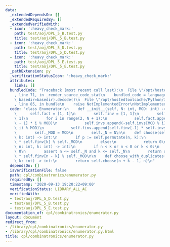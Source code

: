 ```yaml
---
data:
  _extendedDependsOn: []
  _extendedRequiredBy: []
  _extendedVerifiedWith:
  - icon: ':heavy_check_mark:'
    path: test/aoj/DPL_5_B.test.py
    title: test/aoj/DPL_5_B.test.py
  - icon: ':heavy_check_mark:'
    path: test/aoj/DPL_5_D.test.py
    title: test/aoj/DPL_5_D.test.py
  - icon: ':heavy_check_mark:'
    path: test/aoj/DPL_5_E.test.py
    title: test/aoj/DPL_5_E.test.py
  _pathExtension: py
  _verificationStatusIcon: ':heavy_check_mark:'
  attributes:
    links: []
  bundledCode: "Traceback (most recent call last):\n  File \"/opt/hostedtoolcache/Python/3.9.0/x64/lib/python3.9/site-packages/onlinejudge_verify/documentation/build.py\"\
    , line 71, in _render_source_code_stat\n    bundled_code = language.bundle(stat.path,\
    \ basedir=basedir).decode()\n  File \"/opt/hostedtoolcache/Python/3.9.0/x64/lib/python3.9/site-packages/onlinejudge_verify/languages/python.py\"\
    , line 85, in bundle\n    raise NotImplementedError\nNotImplementedError\n"
  code: "class Enumerator:\n    def __init__(self, N: int, MOD: int) -> None:\n  \
    \      self.fact = [1, 1]\n        self.finv = [1, 1]\n        self.invs = [0,\
    \ 1]\n        for i in range(2, N + 1):\n            self.fact.append(self.fact[i\
    \ - 1] * i % MOD)\n            self.invs.append(-self.invs[MOD % i] * (MOD //\
    \ i) % MOD)\n            self.finv.append(self.finv[-1] * self.invs[-1] % MOD)\n\
    \        self._MOD = MOD\n        self._N = N\n\n    def choose(self, n: int,\
    \ k: int) -> int:\n        if p := self.permutate(n, k):\n            return p\
    \ * self.finv[k] % self._MOD\n        else:\n            return 0\n\n    def permutate(self,\
    \ n: int, k: int) -> int:\n        if n < k or n < 0 or k < 0:\n            return\
    \ 0\n        assert n <= self._N and k <= self._N\n        return self.fact[n]\
    \ * self.finv[n - k] % self._MOD\n\n    def choose_with_duplicates(self, n: int,\
    \ k: int) -> int:\n        return self.choose(n + k - 1, n)\n"
  dependsOn: []
  isVerificationFile: false
  path: cpl/combinatronics/enumerator.py
  requiredBy: []
  timestamp: '2020-09-13 19:20:22+09:00'
  verificationStatus: LIBRARY_ALL_AC
  verifiedWith:
  - test/aoj/DPL_5_D.test.py
  - test/aoj/DPL_5_B.test.py
  - test/aoj/DPL_5_E.test.py
documentation_of: cpl/combinatronics/enumerator.py
layout: document
redirect_from:
- /library/cpl/combinatronics/enumerator.py
- /library/cpl/combinatronics/enumerator.py.html
title: cpl/combinatronics/enumerator.py
---
```

